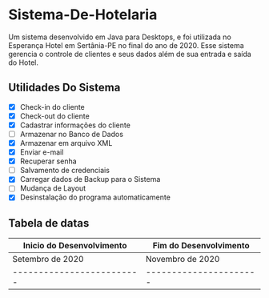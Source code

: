 # Sistema-De-Hotelaria
Um sistema desenvolvido em Java para Desktops, e foi utilizada no Esperança Hotel em Sertânia-PE no final do ano de 2020. Esse sistema gerencia o controle de clientes e seus dados além de sua entrada e saída do Hotel.
## Utilidades Do Sistema
- [x] Check-in do cliente
- [x] Check-out do cliente
- [x] Cadastrar informações do cliente
- [ ] Armazenar no Banco de Dados
- [x] Armazenar em arquivo XML
- [x] Enviar e-mail
- [x] Recuperar senha
- [ ] Salvamento de credenciais
- [x] Carregar dados de Backup para o Sistema
- [ ] Mudança de Layout
- [x] Desinstalação do programa automaticamente
## Tabela de  datas
|Inicio do Desenvolvimento|Fim do Desenvolvimento|
|-------------------------|----------------------|
|    Setembro de 2020     |    Novembro de 2020  |
|-------------------------|----------------------|

